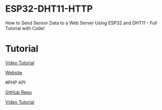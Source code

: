 # ESP32-DHT11-HTTP
How to Send Sensor Data to a Web Server Using ESP32 and DHT11 - Full Tutorial with Code!

# Tutorial

[Video Tutorial](https://www.youtube.com/watch?v=4St1oqAZIQQ)

[Website](https://iotcrafthub.com/how-to-build-a-simple-iot-temperature-monitoring-device-with-esp32/)

#PHP API

[GitHub Repo](https://github.com/iotcrafthub/SIMPLE-PHP-API)

[Video Tutorial](https://iotcrafthub.com)
